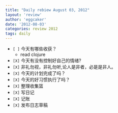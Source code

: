 ```yaml
---
title: "Daily rebiew August 03, 2012" 
layout: 'review'
author: 'eggcaker'
date: '2012-08-03'
categories: review 2012
tags: daily
---
```



  * `[ ]` 今天有哪些收获？ 
    * read clojure 
  * `[X]` 今天有没有控制好自己的情绪? 
  * `[X]` 非礼勿视，非礼勿听,论人是非者，必是是非人。 
  * `[X]` 今天的计划完成了吗？ 
  * `[X]` 今天的好习惯执行了吗？ 
  * `[X]` 整理收集篮 
  * `[X]` 写日记 
  * `[X]` 记账 
  * `[X]` 发布日志草稿 

